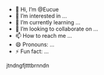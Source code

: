 - 👋 Hi, I’m @Eucue
- 👀 I’m interested in ...
- 🌱 I’m currently learning ...
- 💞️ I’m looking to collaborate on ...
- 📫 How to reach me ...
- 😄 Pronouns: ...
- ⚡ Fun fact: ...

<!---
Eucue/Eucue is a ✨ special ✨ repository because its `README.md` (this file) appears on your GitHub profile.
You can click the Preview link to take a look at your changes.
--->
jtndngfjtttbrnndn
